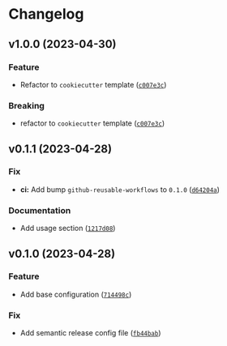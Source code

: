 # Changelog

<!--next-version-placeholder-->

## v1.0.0 (2023-04-30)
### Feature
* Refactor to `cookiecutter` template ([`c007e3c`](https://github.com/cachuperia/blueprint-general/commit/c007e3c80caed5b93aa5c469f17b5d05181176fe))

### Breaking
* refactor to `cookiecutter` template ([`c007e3c`](https://github.com/cachuperia/blueprint-general/commit/c007e3c80caed5b93aa5c469f17b5d05181176fe))

## v0.1.1 (2023-04-28)
### Fix
* **ci:** Add bump `github-reusable-workflows` to `0.1.0` ([`d64204a`](https://github.com/cachuperia/blueprint-general/commit/d64204a359c9ff101c5747f29257be4cd6ffaf3f))

### Documentation
* Add usage section ([`1217d08`](https://github.com/cachuperia/blueprint-general/commit/1217d0864f4b5e329c65684e4e7394a175873935))

## v0.1.0 (2023-04-28)
### Feature
* Add base configuration ([`714498c`](https://github.com/cachuperia/blueprint-general/commit/714498c05527fd542ebbcb6142d38c693d7b9784))

### Fix
* Add semantic release config file ([`fb44bab`](https://github.com/cachuperia/blueprint-general/commit/fb44babfbae5e86e9eeb3bf245a42304879b331a))
